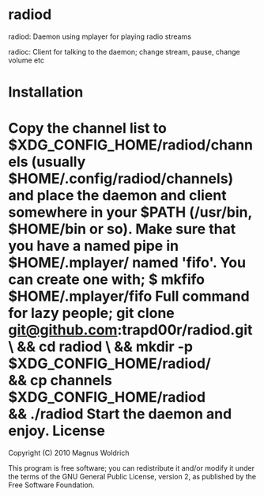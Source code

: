 radiod
===========
radiod: Daemon using mplayer for playing radio streams

radioc: Client for talking to the daemon; change stream, pause, 
change volume etc

Installation
============
Copy the channel list to $XDG_CONFIG_HOME/radiod/channels 
(usually $HOME/.config/radiod/channels) and place the daemon and client
somewhere in your $PATH (/usr/bin, $HOME/bin or so). 
Make sure that you have a named pipe in $HOME/.mplayer/ named 'fifo'.
You can create one with;
    $ mkfifo $HOME/.mplayer/fifo
Full command for lazy people;
    git clone git@github.com:trapd00r/radiod.git \ 
    && cd radiod \ 
    && mkdir -p $XDG_CONFIG_HOME/radiod/ \
    && cp channels $XDG_CONFIG_HOME/radiod \
    && ./radiod
Start the daemon and enjoy.
License
=======
Copyright (C) 2010 Magnus Woldrich

This program is free software; you can redistribute it and/or modify it under
the terms of the GNU General Public License, version 2, as published by the
Free Software Foundation.
